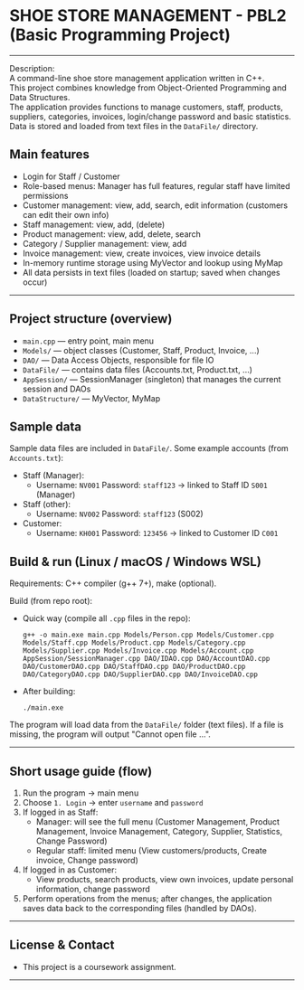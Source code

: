 # SHOE STORE MANAGEMENT - PBL2 (Basic Programming Project)
---

Description:  
A command-line shoe store management application written in C++.  
This project combines knowledge from Object-Oriented Programming and Data Structures.  
The application provides functions to manage customers, staff, products, suppliers, categories, invoices, login/change password and basic statistics.  
Data is stored and loaded from text files in the `DataFile/` directory.

## Main features
- Login for Staff / Customer
- Role-based menus: Manager has full features, regular staff have limited permissions
- Customer management: view, add, search, edit information (customers can edit their own info)
- Staff management: view, add, (delete)
- Product management: view, add, delete, search
- Category / Supplier management: view, add
- Invoice management: view, create invoices, view invoice details
- In-memory runtime storage using MyVector and lookup using MyMap
- All data persists in text files (loaded on startup; saved when changes occur)

---

## Project structure (overview)
- `main.cpp` — entry point, main menu
- `Models/` — object classes (Customer, Staff, Product, Invoice, ...)
- `DAO/` — Data Access Objects, responsible for file IO
- `DataFile/` — contains data files (Accounts.txt, Product.txt, ...)
- `AppSession/` — SessionManager (singleton) that manages the current session and DAOs
- `DataStructure/` — MyVector, MyMap 

## Sample data
Sample data files are included in `DataFile/`. Some example accounts (from `Accounts.txt`):
- Staff (Manager):
  - Username: `NV001`  Password: `staff123`  → linked to Staff ID `S001` (Manager)
- Staff (other):
  - Username: `NV002`  Password: `staff123`  (S002)
- Customer:
  - Username: `KH001`  Password: `123456`  → linked to Customer ID `C001`

## Build & run (Linux / macOS / Windows WSL)
Requirements: C++ compiler (g++ 7+), make (optional). 

Build (from repo root):
- Quick way (compile all `.cpp` files in the repo):
  ```
  g++ -o main.exe main.cpp Models/Person.cpp Models/Customer.cpp Models/Staff.cpp Models/Product.cpp Models/Category.cpp Models/Supplier.cpp Models/Invoice.cpp Models/Account.cpp
  AppSession/SessionManager.cpp DAO/IDAO.cpp DAO/AccountDAO.cpp DAO/CustomerDAO.cpp DAO/StaffDAO.cpp DAO/ProductDAO.cpp DAO/CategoryDAO.cpp DAO/SupplierDAO.cpp DAO/InvoiceDAO.cpp
  ```

- After building:
  ```
  ./main.exe
  ```

The program will load data from the `DataFile/` folder (text files). If a file is missing, the program will output "Cannot open file ...".

---

## Short usage guide (flow)
1. Run the program → main menu
2. Choose `1. Login` → enter `username` and `password`
3. If logged in as Staff:
   - Manager: will see the full menu (Customer Management, Product Management, Invoice Management, Category, Supplier, Statistics, Change Password)
   - Regular staff: limited menu (View customers/products, Create invoice, Change password)
4. If logged in as Customer:
   - View products, search products, view own invoices, update personal information, change password
5. Perform operations from the menus; after changes, the application saves data back to the corresponding files (handled by DAOs).

---

## License & Contact
- This project is a coursework assignment.
---
